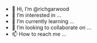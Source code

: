 - 👋 Hi, I’m @richgarwood
- 👀 I’m interested in ...
- 🌱 I’m currently learning ...
- 💞️ I’m looking to collaborate on ...
- 📫 How to reach me ...

<!---
richgarwood/richgarwood is a ✨ special ✨ repository because its `README.md` (this file) appears on your GitHub profile.
You can click the Preview link to take a look at your changes.
--->
